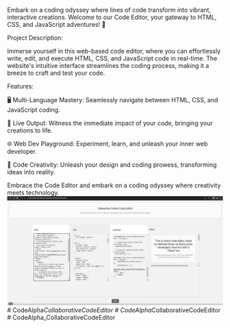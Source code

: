 Embark on a coding odyssey where lines of code transform into vibrant, interactive creations. Welcome to our Code Editor, your gateway to HTML, CSS, and JavaScript adventures! 🎨

Project Description:

Immerse yourself in this web-based code editor, where you can effortlessly write, edit, and execute HTML, CSS, and JavaScript code in real-time. The website's intuitive interface streamlines the coding process, making it a breeze to craft and test your code.

Features:

🖥 Multi-Language Mastery: Seamlessly navigate between HTML, CSS, and JavaScript coding.

🚀 Live Output: Witness the immediate impact of your code, bringing your creations to life.

🌐 Web Dev Playground: Experiment, learn, and unleash your inner web developer.

🎨 Code Creativity: Unleash your design and coding prowess, transforming ideas into reality.

Embrace the Code Editor and embark on a coding odyssey where creativity meets technology.
![front page](./bb.jpg)
#   C o d e A l p h a _ C o l l a b o r a t i v e C o d e E d i t o r 
 
 #   C o d e A l p h a _ C o l l a b o r a t i v e C o d e E d i t o r 
 
 #   C o d e A l p h a _ C o l l a b o r a t i v e C o d e E d i t o r 
 
 